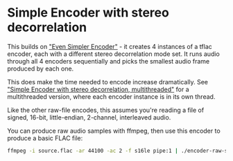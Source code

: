# Simple Encoder with stereo decorrelation

This builds on ["Even Simpler Encoder"](../encoder-raw) - it creates
4 instances of a tflac encoder, each with a different stereo decorrelation
mode set. It runs audio through all 4 encoders sequentially and picks
the smallest audio frame produced by each one.

This does make the time needed to encode increase dramatically. See
["Simple Encoder with stereo decorrelation, multithreaded"](../encoder-raw-mt)
for a multithreaded version, where each encoder instance is in its own thread.

Like the other raw-file encodes, this assumes you're reading a file of
signed, 16-bit, little-endian, 2-channel, interleaved audio.

You can produce raw audio samples with ffmpeg, then use this encoder to produce a basic
FLAC file:

```bash
ffmpeg -i source.flac -ar 44100 -ac 2 -f s16le pipe:1 | ./encoder-raw-serial - destination.flac
```

